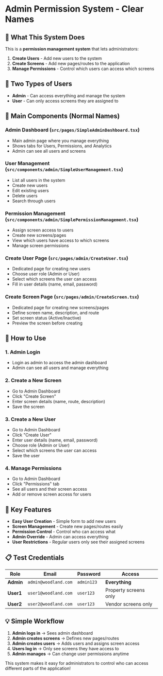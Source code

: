 # Admin Permission System - Clear Names

## 🎯 **What This System Does**

This is a **permission management system** that lets administrators:

1. **Create Users** - Add new users to the system
2. **Create Screens** - Add new pages/routes to the application  
3. **Manage Permissions** - Control which users can access which screens

## 👥 **Two Types of Users**

- **Admin** - Can access everything and manage the system
- **User** - Can only access screens they are assigned to

## 📁 **Main Components (Normal Names)**

### **Admin Dashboard** (`src/pages/SimpleAdminDashboard.tsx`)
- Main admin page where you manage everything
- Shows tabs for Users, Permissions, and Analytics
- Admin can see all users and screens

### **User Management** (`src/components/admin/SimpleUserManagement.tsx`) 
- List all users in the system
- Create new users
- Edit existing users
- Delete users
- Search through users

### **Permission Management** (`src/components/admin/SimplePermissionManagement.tsx`)
- Assign screen access to users
- Create new screens/pages
- View which users have access to which screens
- Manage screen permissions

### **Create User Page** (`src/pages/admin/CreateUser.tsx`)
- Dedicated page for creating new users
- Choose user role (Admin or User)
- Select which screens the user can access
- Fill in user details (name, email, password)

### **Create Screen Page** (`src/pages/admin/CreateScreen.tsx`)
- Dedicated page for creating new screens/pages
- Define screen name, description, and route
- Set screen status (Active/Inactive)
- Preview the screen before creating

## 🔧 **How to Use**

### **1. Admin Login**
- Login as admin to access the admin dashboard
- Admin can see all users and manage everything

### **2. Create a New Screen**
- Go to Admin Dashboard
- Click "Create Screen" 
- Enter screen details (name, route, description)
- Save the screen

### **3. Create a New User**
- Go to Admin Dashboard  
- Click "Create User"
- Enter user details (name, email, password)
- Choose role (Admin or User)
- Select which screens the user can access
- Save the user

### **4. Manage Permissions**
- Go to Admin Dashboard
- Click "Permissions" tab
- See all users and their screen access
- Add or remove screen access for users

## 🚀 **Key Features**

- **Easy User Creation** - Simple form to add new users
- **Screen Management** - Create new pages/routes easily
- **Permission Control** - Control who can access what
- **Admin Override** - Admin can access everything
- **User Restrictions** - Regular users only see their assigned screens

## 📋 **Test Credentials**

| Role | Email | Password | Access |
|------|-------|----------|--------|
| **Admin** | `admin@woodland.com` | `admin123` | **Everything** |
| **User1** | `user1@woodland.com` | `user123` | Property screens only |
| **User2** | `user2@woodland.com` | `user123` | Vendor screens only |

## 💡 **Simple Workflow**

1. **Admin logs in** → Sees admin dashboard
2. **Admin creates screens** → Defines new pages/routes
3. **Admin creates users** → Adds users and assigns screen access
4. **Users log in** → Only see screens they have access to
5. **Admin manages** → Can change user permissions anytime

This system makes it easy for administrators to control who can access different parts of the application!
